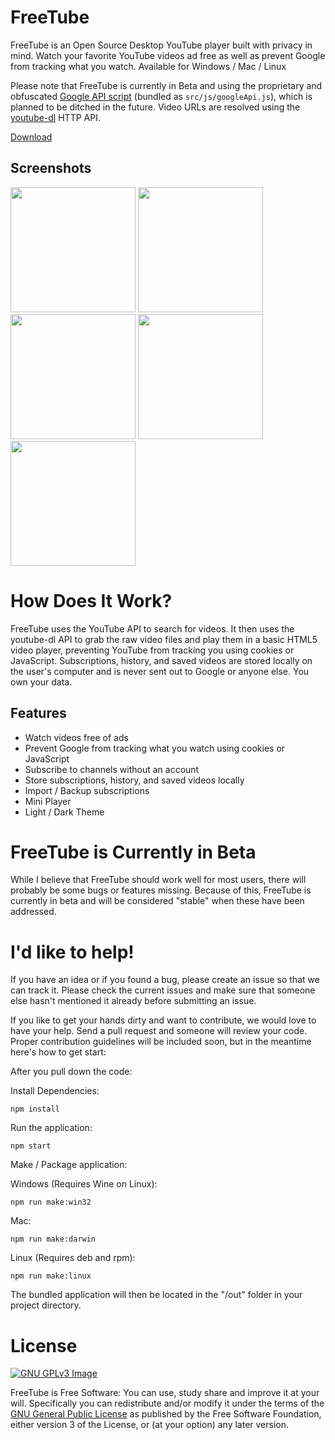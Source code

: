 # FreeTube
FreeTube is an Open Source Desktop YouTube player built with privacy in mind.  Watch your favorite YouTube videos ad free as well as prevent Google from tracking what you watch.  Available for Windows / Mac / Linux

Please note that FreeTube is currently in Beta and using the proprietary and obfuscated [Google API script](https://apis.google.com/js/api.js) (bundled as `src/js/googleApi.js`), which is planned to be ditched in the future. Video URLs are resolved using the [youtube-dl](https://github.com/jaimeMF/youtube-dl-api-server) HTTP API.

<a href='https://github.com/FreeTubeApp/FreeTube/releases' >Download</a>

## Screenshots
<img src="https://freetubeapp.github.io/images/FreeTube1.png" width=200 >
<img src="https://freetubeapp.github.io/images/FreeTube2.png" width=200 >
<img src="https://freetubeapp.github.io/images/FreeTube3.png" width=200 >
<img src="https://freetubeapp.github.io/images/FreeTube4.png" width=200 >
<img src="https://freetubeapp.github.io/images/FreeTube5.png" width=200 >

# How Does It Work?
FreeTube uses the YouTube API to search for videos.  It then uses the youtube-dl API to grab the raw video files and play them in a basic HTML5 video player, preventing YouTube from tracking you using cookies or JavaScript.  Subscriptions, history, and saved videos are stored locally on the user's computer and is never sent out to Google or anyone else.  You own your data.

## Features
* Watch videos free of ads
* Prevent Google from tracking what you watch using cookies or JavaScript
* Subscribe to channels without an account
* Store subscriptions, history, and saved videos locally
* Import / Backup subscriptions
* Mini Player
* Light / Dark Theme

# FreeTube is Currently in Beta
While I believe that FreeTube should work well for most users, there will probably be some bugs or features missing.  Because of this, FreeTube is currently in beta and will be considered "stable" when these have been addressed.

# I'd like to help!
If you have an idea or if you found a bug, please create an issue so that we can track it.  Please check the current issues and make sure that someone else hasn't mentioned it already before submitting an issue.

If you like to get your hands dirty and want to contribute, we would love to have your help.  Send a pull request and someone will review your code. Proper contribution guidelines will be included soon, but in the meantime here's how to get start:

After you pull down the code:

Install Dependencies:
```
npm install
```

Run the application:
```
npm start
```

Make / Package application:

Windows (Requires Wine on Linux):
```
npm run make:win32
```

Mac:
```
npm run make:darwin
```

Linux (Requires deb and rpm):
```
npm run make:linux
```

The bundled application will then be located in the "/out" folder in your project directory.

# License
[![GNU GPLv3 Image](https://www.gnu.org/graphics/gplv3-127x51.png)](http://www.gnu.org/licenses/gpl-3.0.en.html)  

FreeTube is Free Software: You can use, study share and improve it at your
will. Specifically you can redistribute and/or modify it under the terms of the
[GNU General Public License](https://www.gnu.org/licenses/gpl.html) as
published by the Free Software Foundation, either version 3 of the License, or
(at your option) any later version.  
